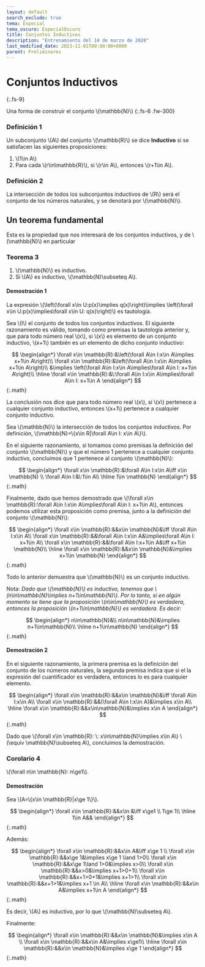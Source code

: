 ```yaml
---
layout: default
search_exclude: true
tema: Especial
tema_oscuro: EspecialOscuro
title: Conjuntos Inductivos
description: "Entrenamiento del 14 de marzo de 2020"
last_modified_date: 2023-11-01T09:00:00+0000
parent: Preliminares
---
```


# Conjuntos&nbsp;<span class="deg-sitio deg-sitio-texto">Inductivos</span>&nbsp;<i class="jpa-all-default-rel-face_with_magnifying_glass jpa-2em"></i>
{:.fs-9}

Una forma de construir el conjunto \\(\mathbb{N}\\)
{:.fs-6 .fw-300}

### Definición&nbsp;<span class="deg-sitio deg-sitio-texto">1</span>

Un subconjunto \\(A\\) del conjunto \\(\mathbb{R}\\) se dice **Inductivo** si se satisfacen las siguientes proposiciones:

1. \\(1\in A\\)
2. Para cada \\(r\in\mathbb{R}\\), si \\(r\in A\\), entonces \\(r+1\in A\\).

### Definición&nbsp;<span class="deg-sitio deg-sitio-texto">2</span>

La intersección de todos los subconjuntos inductivos de \\(R\\) será el conjunto de los números naturales, y se denotará por \\(\mathbb{N}\\).

## Un teorema&nbsp;<span class="deg-sitio deg-sitio-texto">fundamental</span>

Esta es la propiedad que nos interesará de los conjuntos inductivos, y de \\(\mathbb{N}\\) en particular

### Teorema&nbsp;<span class="deg-sitio deg-sitio-texto">3</span>

1. \\(\mathbb{N}\\) es inductivo.
2. Si \\(A\\) es inductivo,  \\(\mathbb{N}\subseteq A\\).

#### Demostración 1

La expresión \\(\left(\forall x\in U:p(x)\implies q(x)\right)\implies \left(\forall x\in U:p(x)\implies\forall x\in U: q(x)\right)\\) es tautología.

Sea \\(I\\) el conjunto de todos los conjuntos inductivos. El siguiente razonamiento es válido, tomando como premisas la tautología anterior y, que para todo número real \\(x\\), si \\(x\\) es elemento de un conjunto inductivo, \\(x+1\\) también es un elemento de dicho conjunto inductivo:

$$
\begin{align*}
\forall x\in \mathbb{R}:&\left(\forall A\in I:x\in A\implies x+1\in A\right)\\
\forall x\in \mathbb{R}:&\left(\forall A\in I:x\in A\implies x+1\in A\right)\\
&\implies \left(\forall A\in I:x\in A\implies\forall A\in I: x+1\in A\right)\\
\hline
\forall x\in \mathbb{R}:&\:\forall A\in I:x\in A\implies\forall A\in I: x+1\in A
\end{align*}
$$
{:.math}

La conclusión nos dice que para todo número real \\(x\\), si \\(x\\) pertenece a cualquier conjunto inductivo, entonces \\(x+1\\) pertenece a cualquier conjunto inductivo.

Sea \\(\mathbb{N}\\) la intersección de todos los conjuntos inductivos. Por definición, \\(\mathbb{N}=\\{x\in R\|\forall A\in I: x\in A\\}\\).

En el siguiente razonamiento, si tomamos como premisas la definición del conjunto \\(\mathbb{N}\\) y que el número 1 pertenece a cualquier conjunto inductivo, concluimos que 1 pertenece al conjunto \\(\mathbb{N}\\): 

$$
\begin{align*}
\forall x\in \mathbb{R}:&\forall A\in I:x\in A\iff x\in \mathbb{N} \\
\forall A\in I:&\:1\in A\\
\hline
1\in \mathbb{N}
\end{align*}
$$
{:.math}

Finalmente, dado que hemos demostrado que \\(\forall x\in \mathbb{R}:\forall A\in I:x\in A\implies\forall A\in I: x+1\in A\\), entonces podemos utilizar esta proposición como premisa, junto a la definición del conjunto \\(\mathbb{N}\\):

$$
\begin{align*}
\forall x\in \mathbb{R}:&&x\in \mathbb{N}&\iff \forall A\in I:x\in A\\
\forall x\in \mathbb{R}:&&\forall A\in I:x\in A&\implies\forall A\in I: x+1\in A\\
\forall x\in \mathbb{R}:&&\forall A\in I:x+1\in A&\iff x+1\in \mathbb{N}\\
\hline
\forall x\in \mathbb{R}:&&x\in \mathbb{N}&\implies x+1\in \mathbb{N}
\end{align*}
$$
{:.math}

Todo lo anterior demuestra que \\(\mathbb{N}\\) es un conjunto inductivo.

Nota: *Dado que \\(\mathbb{N}\\) es inductivo, tenemos que \\(n\in\mathbb{N}\implies n+1\in\mathbb{N}\\). Por lo tanto, si en algún momento se tiene que la proposición \\(n\in\mathbb{N}\\) es verdadera, entonces la proposición \\(n+1\in\mathbb{N}\\) es verdadera. Es decir:*

$$
\begin{align*}
n\in\mathbb{N}&\\
n\in\mathbb{N}&\implies n+1\in\mathbb{N}\\
\hline
n+1\in\mathbb{N}
\end{align*}
$$
{:.math}

#### Demostración 2

En el siguiente razonamiento, la primera premisa es la definición del conjunto de los números naturales, la segunda premisa indica que si el la expresión del cuantificador es verdadera, entonces lo es para cualquier elemento.

$$
\begin{align*}
\forall x\in \mathbb{R}:&&x\in \mathbb{N}&\iff \forall A\in I:x\in A\\
\forall x\in \mathbb{R}:&&(\forall A\in I:x\in A)&\implies x\in A\\
\hline
\forall x\in \mathbb{R}:&&x\in\mathbb{N}&\implies x\in A
\end{align*}
$$
{:.math}

Dado que \\(\forall x\in \mathbb{R}: \\: x\in\mathbb{N}\implies x\in A\\) \\(\equiv \mathbb{N}\subseteq A\\), concluimos la demostración.



### Corolario&nbsp;<span class="deg-sitio deg-sitio-texto">4</span>

\\(\forall n\in \mathbb{N}: n\ge1\\).

#### Demostración

Sea \\(A=\\{x\in \mathbb{R}\|x\ge 1\\}\\).

$$
\begin{align*}
\forall x\in \mathbb{R}:&&x\in &\iff x\ge1 \\
1\ge 1\\
\hline
1\in A&&
\end{align*}
$$
{:.math}

Además:

$$
\begin{align*}
\forall x\in \mathbb{R}:&&x\in A&\iff x\ge 1 \\
\forall x\in \mathbb{R}:&&x\ge 1&\implies x\ge 1 \land 1>0\\
\forall x\in \mathbb{R}:&&x\ge 1\land 1>0&\implies x>0\\
\forall x\in \mathbb{R}:&&x>0&\implies x+1>0+1\\
\forall x\in \mathbb{R}:&&x+1>0+1&\implies x+1>1\\
\forall x\in \mathbb{R}:&&x+1>1&\implies x+1 \in A\\
\hline
\forall x\in \mathbb{R}:&&x\in A&\implies x+1\in A
\end{align*}
$$
{:.math}

Es decir, \\(A\\) es inductivo, por lo que \\(\mathbb{N}\subseteq A\\).

Finalmente:

$$
\begin{align*}
\forall x\in \mathbb{R}:&&x\in \mathbb{N}&\implies x\in A \\
\forall x\in \mathbb{R}:&&x\in A&\implies x\ge1\\
\hline
\forall x\in \mathbb{R}:&&x\in \mathbb{N}&\implies x\ge 1
\end{align*}
$$
{:.math}